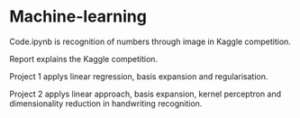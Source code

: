 # Machine-learning

Code.ipynb is recognition of numbers through image in Kaggle competition.

Report explains the Kaggle competition.

Project 1 applys linear regression, basis expansion and regularisation.

Project 2 applys linear approach, basis expansion, kernel perceptron and dimensionality reduction in handwriting recognition.

